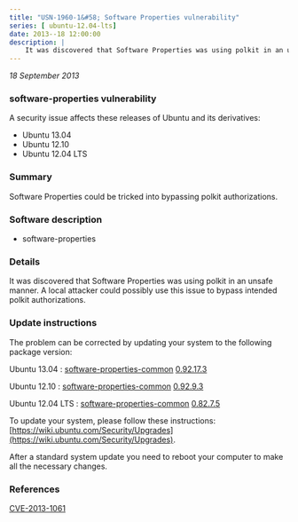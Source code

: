 ```yaml
---
title: "USN-1960-1&#58; Software Properties vulnerability"
series: [ ubuntu-12.04-lts]
date: 2013--18 12:00:00
description: |
    It was discovered that Software Properties was using polkit in an unsafe manner. A local attacker could possibly use this issue to bypass intended polkit authorizations. 
--- 
```

 
 

*18 September 2013*

### software-properties vulnerability

A security issue affects these releases of Ubuntu and its derivatives:

* Ubuntu 13.04
* Ubuntu 12.10
* Ubuntu 12.04 LTS

### Summary

Software Properties could be tricked into bypassing polkit authorizations. 

### Software description

* software-properties 

### Details

It was discovered that Software Properties was using polkit in an unsafe manner. A local attacker could possibly use this issue to bypass intended polkit authorizations. 

### Update instructions

The problem can be corrected by updating your system to the following package version:

Ubuntu 13.04
 : [software-properties-common](https://launchpad.net/ubuntu/+source/software-properties) <span> [0.92.17.3](https://launchpad.net/ubuntu/+source/software-properties/0.92.17.3) </span> 

Ubuntu 12.10
 : [software-properties-common](https://launchpad.net/ubuntu/+source/software-properties) <span> [0.92.9.3](https://launchpad.net/ubuntu/+source/software-properties/0.92.9.3) </span> 

Ubuntu 12.04 LTS
 : [software-properties-common](https://launchpad.net/ubuntu/+source/software-properties) <span> [0.82.7.5](https://launchpad.net/ubuntu/+source/software-properties/0.82.7.5) </span> 

To update your system, please follow these instructions: [https://wiki.ubuntu.com/Security/Upgrades](https://wiki.ubuntu.com/Security/Upgrades).

After a standard system update you need to reboot your computer to make all the necessary changes. 

### References

 
 [CVE-2013-1061](http://people.ubuntu.com/~ubuntu-security/cve/CVE-2013-1061)
 

